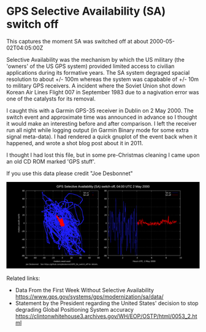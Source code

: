 # GPS Selective Availability (SA) switch off

This captures the moment SA was switched off at about 2000-05-02T04:05:00Z

Selective Availability was the mechanism by which the US military (the 'owners' of the US GPS system)
provided limited access to civilian applications during its formative years. The SA system degraged
spacial resolution to about +/- 100m whereas the system was capabable of +/- 10m to military GPS receivers. 
A incident where the Soviet Union shot down Korean Air Lines Flight 007 in September 1983 due to 
a nagivation error was one of the catalysts for its removal. 

I caught this with a Garmin GPS-35 receiver in Dublin on 2 May 2000. The 
switch event and approximate time was announced in advance so I thought it would make an interesting
before and after comparison. I left the receiver run all night while logging
output (in Garmin Binary mode for some extra signal meta-data). I had rendered a quick gnuplot of the 
event back when it happened, and wrote a shot blog post about it 
in 2011.

I thought I had lost this file, but in some pre-Christmas cleaning I came upon
an old CD ROM marked 'GPS stuff'. 

If you use this data please credit "Joe Desbonnet"

![GPS Selective Availability switch off event](./sa_off.png)

Related links:

* Data From the First Week Without Selective Availability https://www.gps.gov/systems/gps/modernization/sa/data/
* Statement by the President regarding the United States' decision to stop degrading Global Positioning System accuracy https://clintonwhitehouse3.archives.gov/WH/EOP/OSTP/html/0053_2.html
